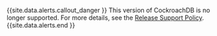 {{site.data.alerts.callout_danger }}
This version of CockroachDB is no longer supported. For more details, see the <a href="https://www.cockroachlabs.com/docs/releases/release-support-policy.html">Release Support Policy</a>.
{{site.data.alerts.end }}
